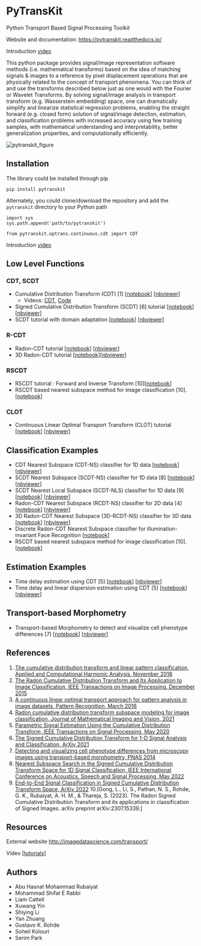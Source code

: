 # PyTransKit
Python Transport Based Signal Processing Toolkit

Website and documentation: https://pytranskit.readthedocs.io/

Introduction [video](https://youtu.be/t9kyuBFJDDQ)

This python package provides signal/image representation software methods (i.e. mathematical transforms) based on the idea of matching signals & images to a reference by pixel displacement operations that are physically related to the concept of transport phenomena. You can think of and use the transforms described below just as one would with the Fourier or Wavelet Transforms. By solving signal/image analysis in transport transform (e.g. Wasserstein embedding) space, one can dramatically simplify and linearize statistical regression problems, enabling the straight forward (e.g. closed form) solution of signal/image detection, estimation, and classification problems with increased accuracy using few training samples, with mathematical understanding and interpretability, better generalization properties, and computationally efficiently.

<!-- ![pytranskit_figure](https://user-images.githubusercontent.com/14927119/144304291-986a902d-f7d6-4cf4-987a-92b0a0e5a7b7.png) -->
![pytranskit_figure](README_figures/pytranskit_figure.png)

## Installation
The library could be installed through pip
```
pip install pytranskit
```
Alternately, you could clone/download the repository and add the `pytranskit` directory to your Python path
```
import sys
sys.path.append('path/to/pytranskit')

from pytranskit.optrans.continuous.cdt import CDT
```
Introduction [video](https://youtu.be/t9kyuBFJDDQ)

## Low Level Functions
### CDT, SCDT
- Cumulative Distribution Transform (CDT) [1] [[notebook](https://github.com/rohdelab/PyTransKit/blob/master/tutorials/01_tutorial_cdt.ipynb)] [[nbviewer](https://nbviewer.jupyter.org/github/rohdelab/PyTransKit/blob/master/tutorials/01_tutorial_cdt.ipynb)]
    - Videos: [CDT](https://youtu.be/khkSOleeEno), [Code](https://youtu.be/djmaMXp-Kxk)
- Signed Cumulative Distribution Transform (SCDT) [6] tutorial [[notebook](https://github.com/rohdelab/PyTransKit/blob/master/tutorials/09_tutorial_SCDT_classification.ipynb)] [[nbviewer](https://nbviewer.jupyter.org/github/rohdelab/PyTransKit/blob/master/tutorials/09_tutorial_SCDT_classification.ipynb)]
- SCDT tutorial with domain adaptation [[notebook](https://github.com/rohdelab/PyTransKit/blob/master/tutorials/10_tutorial_SCDT.ipynb)] [[nbviewer](https://nbviewer.jupyter.org/github/rohdelab/PyTransKit/blob/master/tutorials/10_tutorial_SCDT.ipynb)]


### R-CDT
- Radon-CDT tutorial [[notebook](https://github.com/rohdelab/PyTransKit/blob/master/tutorials/02_tutorial_rcdt.ipynb)] [[nbviewer](https://nbviewer.jupyter.org/github/rohdelab/PyTransKit/blob/master/tutorials/02_tutorial_rcdt.ipynb)]
- 3D Radon-CDT tutorial [[notebook](https://github.com/rohdelab/PyTransKit/blob/master/tutorials/05_tutorial_rcdt3D.ipynb)][[nbviewer](https://nbviewer.jupyter.org/github/rohdelab/PyTransKit/blob/master/tutorials/05_tutorial_rcdt3D.ipynb)]
### RSCDT
- RSCDT tutorial : Forward and Inverse Transform [10][[notebook](https://github.com/rohdelab/PyTransKit/blob/master/tutorials/14_RSCDT-Forward%20and%20inverse%20transform%20.ipynb)]
- RSCDT based nearest subspace method for image classification [10].
  [[notebook](https://github.com/rohdelab/PyTransKit/blob/master/tutorials/15_RSCDT_tutorial.ipynb)]
### CLOT
- Continuous Linear Optimal Transport Transform (CLOT) tutorial [[notebook](https://github.com/rohdelab/PyTransKit/blob/master/tutorials/07_tutorial_clot.ipynb)] [[nbviewer](https://nbviewer.jupyter.org/github/rohdelab/PyTransKit/blob/master/tutorials/07_tutorial_clot.ipynb)]

## Classification Examples
- CDT Nearest Subspace (CDT-NS) classifier for 1D data [[notebook](https://github.com/rohdelab/PyTransKit/blob/master/tutorials/04_tutorial_CDT-NS_classifier.ipynb)] [[nbviewer](https://nbviewer.jupyter.org/github/rohdelab/PyTransKit/blob/master/tutorials/04_tutorial_CDT-NS_classifier.ipynb)]
- SCDT Nearest Subspace (SCDT-NS) classifier for 1D data [8] [[notebook](https://github.com/rohdelab/PyTransKit/blob/master/tutorials/11_tutorial_SCDT-NS_classifier.ipynb)] [[nbviewer](https://nbviewer.org/github/rohdelab/PyTransKit/blob/master/tutorials/11_tutorial_SCDT-NS_classifier.ipynb)]
- SCDT Nearest Local Subspace (SCDT-NLS) classifier for 1D data [9] [[notebook](https://github.com/rohdelab/PyTransKit/blob/master/tutorials/13_tutorial_SCDT-NLS_classifier.ipynb)] [[nbviewer](https://nbviewer.org/github/rohdelab/PyTransKit/blob/master/tutorials/13_tutorial_SCDT-NLS_classifier.ipynb)]
- Radon-CDT Nearest Subspace (RCDT-NS) classifier for 2D data [4] [[notebook](https://github.com/rohdelab/PyTransKit/blob/master/tutorials/03_tutorial_RCDT-NS_classifier.ipynb)] [[nbviewer](https://nbviewer.jupyter.org/github/rohdelab/PyTransKit/blob/master/tutorials/03_tutorial_RCDT-NS_classifier.ipynb)]
- 3D Radon-CDT Nearest Subspace (3D-RCDT-NS) classifier for 3D data [[notebook](https://github.com/rohdelab/PyTransKit/blob/master/tutorials/06_tutorial_3DRCDT-NS_classifier.ipynb)] [[nbviewer](https://nbviewer.jupyter.org/github/rohdelab/PyTransKit/blob/master/tutorials/06_tutorial_3DRCDT-NS_classifier.ipynb)]
- Discrete Radon-CDT Nearest Subspace classifier for illumination-invariant Face Recognition [[notebook](https://github.com/rohdelab/drcdt_face)]
-  RSCDT based nearest subspace method for image classification [10].
  [[notebook](https://github.com/rohdelab/PyTransKit/blob/master/tutorials/15_RSCDT_tutorial.ipynb)]

## Estimation Examples
- Time delay estimation using CDT [5] [[notebook](https://github.com/rohdelab/PyTransKit/blob/master/Examples/Example01_estimation_delay.ipynb)] [[nbviewer](https://nbviewer.jupyter.org/github/rohdelab/PyTransKit/blob/master/Examples/Example01_estimation_delay.ipynb)]
- Time delay and linear dispersion estimation using CDT [5] [[notebook](https://github.com/rohdelab/PyTransKit/blob/master/Examples/Example02_estimation_delay_linear_dispersion.ipynb)] [[nbviewer](https://nbviewer.jupyter.org/github/rohdelab/PyTransKit/blob/master/Examples/Example02_estimation_delay_linear_dispersion.ipynb)]

## Transport-based Morphometry
- Transport-based Morphometry to detect and visualize cell phenotype differences [7] [[notebook](https://github.com/rohdelab/PyTransKit/blob/master/tutorials/08_tutorial_TBM.ipynb)] [[nbviewer](https://nbviewer.jupyter.org/github/rohdelab/PyTransKit/blob/master/tutorials/08_tutorial_TBM.ipynb)]


## References
1. [The cumulative distribution transform and linear pattern classification, Applied and Computational Harmonic Analysis, November 2018](http://www.sciencedirect.com/science/article/pii/S1063520317300076)
2. [The Radon Cumulative Distribution Transform and Its Application to Image Classification, IEEE Transactions on Image Processing, December 2015](https://ieeexplore.ieee.org/document/7358128)
3. [A continuous linear optimal transport approach for pattern analysis in image datasets, Pattern Recognition, March 2016](https://www.sciencedirect.com/science/article/abs/pii/S0031320315003507)
4. [Radon cumulative distribution transform subspace modeling for image classification, Journal of Mathematical Imaging and Vision, 2021](https://link.springer.com/article/10.1007/s10851-021-01052-0)
5. [Parametric Signal Estimation Using the Cumulative Distribution Transform, IEEE Transactions on Signal Processing, May 2020](https://ieeexplore.ieee.org/abstract/document/9099391)
6. [The Signed Cumulative Distribution Transform for 1-D Signal Analysis and Classification, ArXiv 2021](https://arxiv.org/abs/2106.02146)
7. [Detecting and visualizing cell phenotype differences from microscopy images using transport-based morphometry, PNAS 2014](https://www.pnas.org/content/111/9/3448.short)
8. [Nearest Subspace Search in the Signed Cumulative Distribution Transform Space for 1D Signal Classification, IEEE International Conference on Acoustics, Speech and Signal Processing, May 2022](https://arxiv.org/abs/2110.05606)
9. [End-to-End Signal Classification in Signed Cumulative Distribution Transform Space, ArXiv 2022](https://arxiv.org/abs/2205.00348)
10.[Gong, L., Li, S., Pathan, N. S., Rohde, G. K., Rubaiyat, A. H. M., & Thareja, S. (2023). The Radon Signed Cumulative Distribution Transform and its applications in classification of Signed Images. arXiv preprint arXiv:2307.15339.]
## Resources
External website http://imagedatascience.com/transport/

Video [[tutorials](https://www.youtube.com/playlist?list=PLWqC8YvK1oV4pL5KvUsTb7LJdJCmyHvX0)]

## Authors
- Abu Hasnat Mohammad Rubaiyat
- Mohammad Shifat E Rabbi
- Liam Cattell
- Xuwang Yin
- Shiying Li
- Yan Zhuang
- Gustavo K. Rohde
- Soheil Kolouri
- Serim Park

